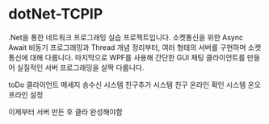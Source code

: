 # dotNet-TCPIP
.Net을 통한 네트워크 프로그래밍 실습 프로젝트입니다.
소켓통신을 위한 Async Await 비동기 프로그래밍과 Thread 개념 정리부터,
여러 형태의 서버를 구현하며 소켓통신에 대해 다룹니다.
마지막으로 WPF를 사용해 간단한 GUI 채팅 클라이언트를 만들어 실질적인 서버 프로그래밍을 살짝 다룹니다.


toDo
클라이언트 메세지 송수신 시스템 
친구추가 시스템
친구 온라인 확인 시스템
온오프라인 설정

이제부터 서버 만든 후 클라 완성해야함